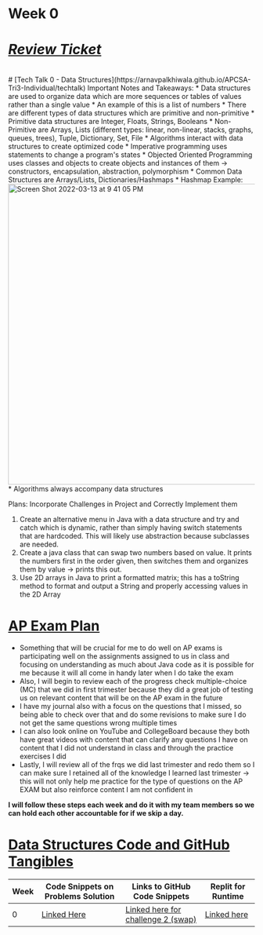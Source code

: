 # Week 0 

# **_[Review Ticket](https://github.com/ArnavPalkhiwala/APCSA-Tri3-Individual/issues/1)_**
<br>
# [Tech Talk 0 - Data Structures](https://arnavpalkhiwala.github.io/APCSA-Tri3-Individual/techtalk)
Important Notes and Takeaways:
* Data structures are used to organize data which are more sequences or tables of values rather than a single value
* An example of this is a list of numbers 
* There are different types of data structures which are primitive and non-primitive
* Primitive data structures are Integer, Floats, Strings, Booleans
* Non-Primitive are Arrays, Lists (different types: linear, non-linear, stacks, graphs, queues, trees), Tuple, Dictionary, Set, File
* Algorithms interact with data structures to create optimized code
* Imperative programming uses statements to change a program's states
* Objected Oriented Programming uses classes and objects to create objects and instances of them -> constructors, encapsulation, abstraction, polymorphism
* Common Data Structures are Arrays/Lists, Dictionaries/Hashmaps 
* Hashmap Example: <img width="613" alt="Screen Shot 2022-03-13 at 9 41 05 PM" src="https://user-images.githubusercontent.com/25650329/158106065-8eb3d100-8c95-4dbc-a694-01d4894e490b.png">
* Algorithms always accompany data structures

Plans: Incorporate Challenges in Project and Correctly Implement them
1. Create an alternative menu in Java with a data structure and try and catch which is dynamic, rather than simply having switch statements that are hardcoded. This will likely use abstraction because subclasses are needed.
2. Create a java class that can swap two numbers based on value. It prints the numbers first in the order given, then switches them and organizes them by value -> prints this out.
3. Use 2D arrays in Java to print a formatted matrix; this has a toString method to format and output a String and properly accessing values in the 2D Array

# [AP Exam Plan](https://arnavpalkhiwala.github.io/APCSA-Tri3-Individual/apexam)

* Something that will be crucial for me to do well on AP exams is participating well on the assignments assigned to us in class and focusing on understanding as much about Java code as it is possible for me because it will all come in handy later when I do take the exam 
* Also, I will begin to review each of the progress check multiple-choice (MC) that we did in first trimester because they did a great job of testing us on relevant content that will be on the AP exam in the future 
* I have my journal also with a focus on the questions that I missed, so being able to check over that and do some revisions to make sure I do not get the same questions wrong multiple times
* I can also look online on YouTube and CollegeBoard because they both have great videos with content that can clarify any questions I have on content that I did not understand in class and through the practice exercises I did
* Lastly, I will review all of the frqs we did last trimester and redo them so I can make sure I retained all of the knowledge I learned last trimester -> this will not only help me practice for the type of questions on the AP EXAM but also reinforce content I am not confident in

**I will follow these steps each week and do it with my team members so we can hold each other accountable for if we skip a day.**

# [Data Structures Code and GitHub Tangibles](https://arnavpalkhiwala.github.io/APCSA-Tri3-Individual/datastructures)

| Week | Code Snippets on Problems Solution | Links to GitHub Code Snippets | Replit for Runtime| 
| ----- | ----- | ----- | ----- |
|     0|[Linked Here](https://github.com/ArnavPalkhiwala/APCSA-Tri3-Individual/blob/main/abstractClass.java)| [Linked here for challenge 2 (swap)](https://github.com/ArnavPalkhiwala/APCSA-Tri3-Individual/blob/main/Swap.java#L5-L12)| [Linked here](https://replit.com/@ArnavPalkhiwala/APCSA-Tri3-Individual#.replit)

